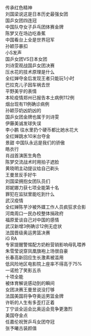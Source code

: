 传承红色精神  
刘国梁说这是日本历史最强女团  
国乒女团四连冠  
中国队夺女子乒乓团体赛金牌  
陈梦又在场边吃香蕉  
中国看台上全是世界冠军  
孙颖莎暴扣  
小S发声  
国乒女团VS日本女团  
刘诗雯观战国乒女团决赛  
压水花的技术原理是什么  
全红婵夺金后发现王者只能玩1小时  
巴拉克儿子因车祸去世  
平野美宇的表情  
本轮疫情郑州已报告本土病例112例  
烟台现有11例确诊病例  
孙颖莎奶凶奶凶的  
国乒女团金牌也属于刘诗雯  
伊藤美诚发球失误  
李小鹏 往水里扔个硬币都比她水花大  
全红婵跳水10米台夺金  
景甜 中国队永远是我们的骄傲  
皓衣行  
肖战首演医生角色  
陈梦交流战术时用拍子遮脸  
黄晓明主动提议给自己剃头  
王曼昱反手好牛  
刘国梁拥抱女团队员们  
郑妮娜力获七项全能第十名  
罪犯在监狱里能吃到什么  
武汉疫情  
全红婵陈芋汐被外媒工作人员疯狂求合影  
河南周口一民办校整体捐政府  
福原爱谈自己对中国的感情  
武汉新增3例确诊12例无症状  
法国晋级奥运男篮决赛  
iG RA  
专家提醒警惕配方奶粉营销影响母乳喂养  
朱雪莹说穿凤凰旗袍上场很自豪  
长春高新回应生长激素被滥用  
低风险地区电影院上座率不得高于75%  
一诺抢了笑影五杀  
十项全能  
被体育解说感动到的瞬间  
女团决赛王曼昱说没打够  
法国美国将争夺奥运男篮金牌  
许昕的人生有多歪打正着  
丁宁谈全运会比奥运会竞争更激烈  
美国夺金点  
任嘉伦祝贺乒乓女团夺冠  
张予曦古装颜值  
